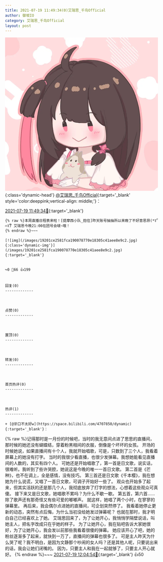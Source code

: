 ```yaml
---
title: 2021-07-19 11:49:34(0)艾瑞思_千鸟Official
author: 御坂IO
category: 艾瑞思_千鸟Official
layout: post
---
```


![img](/images/7e08840c56f251de28bdf766b647bd5fe9a5d50a.jpg){:class='dynamic-head'}
[@艾瑞思_千鸟Official](https://space.bilibili.com/1090010845/dynamic){:target='_blank' style='color:deeppink;vertical-align: middle;'}：

[2021-07-19 11:49:34🔗](https://t.bilibili.com/549017826847249949){:target='_blank'}

~~~
{% raw %}本周直播日程表来啦！[提摩西小队_抱住]昨天账号抽抽所以来晚了不好意思昂(*꒦ິ⌓꒦ີ) 艾瑞思今晚21:00在团号会啵~哦！
{% endraw %}~~~

[![img](/images/19201ce2581fca190078770e18305c41aee8e9c2.jpg){:class='dynamic-img'}](/images/19201ce2581fca190078770e18305c41aee8e9c2.jpg){:target='_blank'}


↪️0 💬66 👍199


回复(0)
-------------



点赞(0)
-------------



置顶(0)
-------------



转发(0)
-------------



首页热评(0)
-------------



热评(1)
-------------

+ [@牙口不太好w](https://space.bilibili.com/4707850/dynamic){:target='_blank'}：
~~~
{% raw %}记得那时是一月份的时候吧，当时的我无意间点进了思思的直播间，那时候的她还没有蝴蝶结，穿着粉黑相间的衣服，倒像是个坏坏的女孩。
开场的时候她说，如果直播间有十个人，我就开始唱歌，可是，只数到了三个人，我看着屏幕上的她没有打字。
当时的我很少看直播，也很少发弹幕。我想她能看见直播间的人数的，其实有四个人。
可她还是开始唱歌了，第一首是日文歌，说实话，很难听。我听到了些许哭腔，她说这是今晚的唯一一首日文歌。
第二首是《芒种》，也不在调上，全是感情，没有技巧。
第三首还是日文歌《千本樱》，我在想她为什么说谎，又唱了一首日文歌，可调子开始好一些了。
观众也开始多了起来，但其实活跃的还是那几个人，我彻底放弃了打字的想法，心想着这些观众可真傻。
接下来又是日文歌，她唱歌不累吗？为什么不歇一歇。
第五首，第六首......除了歌声还有那奇怪又有些可爱的嘟嘟声。
就这样，她唱了两个小时，在寥寥的弹幕里。
再后来，我会偶尔点进她的直播间，可企划突然停了。
我看着她停止更新的动态，突然有点后悔，为什么当初没给她发过弹幕呢？
也就在那时，我才明白自己已经喜欢上了她。
艾瑞思回来了，为了让她开心，我悄悄学隔壁说话，叫她主人，把名字改成只在乎她的样子。
为了让她开心，我在贴吧告诉大家她很好，为了让她开心，我会发以前那些我看着很傻的弹幕。
她应该开心了吧，她的粉丝逐渐多了起来，就快到一万了，直播间的弹幕也很多了。
可是主人昨天为什么哭了呢？我不明白，是因为文静那个吵闹的女人吗？还是其他人呢，只要说出来的话，我会让她们闭嘴的。
因为，只要主人和我在一起就够了，只要主人开心就好。
{% endraw %}~~~
[2021-07-19 12:04:54🔗](https://t.bilibili.com/549017826847249949#reply4942697507){:target='_blank'} 👍50


